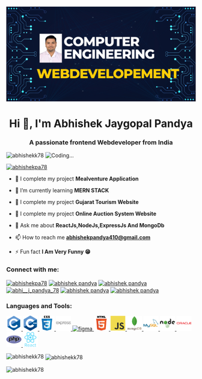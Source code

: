 ![logo](https://github.com/Abhishekk78/Abhishekk78/blob/main/Banner.JPG.jpg)

<h1 align="center">Hi 👋, I'm Abhishek Jaygopal Pandya</h1>
<h3 align="center">A passionate frontend Webdeveloper from India</h3>
<img align="right" alt="Coding..." width="400" src="https://cdn.dribbble.com/users/2069402/screenshots/5574718/media/8c5a6ae295d7b6e73adaa9ae68b3b8fd.gif"
/></img>
<p align="left"> <img src="https://komarev.com/ghpvc/?username=abhishekk78&label=Profile%20views&color=0e75b6&style=flat" alt="abhishekk78" /> </p>

<p align="left"> <a href="https://twitter.com/abhishekpa78" target="blank"><img src="https://img.shields.io/twitter/follow/abhishekpa78?logo=twitter&style=for-the-badge" alt="abhishekpa78" /></a> </p>

- 🔭 I complete my project **Mealventure Application**

- 🌱 I’m currently learning **MERN STACK**

- 👯 I complete my project **Gujarat Tourism Website**

- 🤝 I complete my project **Online Auction System Website**

- 💬 Ask me about **ReactJs,NodeJs,ExpressJs And MongoDb**

- 📫 How to reach me **abhishekpandya410@gmail.com**

- ⚡ Fun fact **I Am Very Funny 😁**

<h3 align="left">Connect with me:</h3>
<p align="left">
<a href="https://twitter.com/abhishekpa78" target="blank"><img align="center" src="https://raw.githubusercontent.com/rahuldkjain/github-profile-readme-generator/master/src/images/icons/Social/twitter.svg" alt="abhishekpa78" height="30" width="40" /></a>
<a href="https://linkedin.com/in/abhishek pandya" target="blank"><img align="center" src="https://raw.githubusercontent.com/rahuldkjain/github-profile-readme-generator/master/src/images/icons/Social/linked-in-alt.svg" alt="abhishek pandya" height="30" width="40" /></a>
<a href="https://fb.com/abhishek pandya" target="blank"><img align="center" src="https://raw.githubusercontent.com/rahuldkjain/github-profile-readme-generator/master/src/images/icons/Social/facebook.svg" alt="abhishek pandya" height="30" width="40" /></a>
<a href="https://instagram.com/abhi__j_pandya_78" target="blank"><img align="center" src="https://raw.githubusercontent.com/rahuldkjain/github-profile-readme-generator/master/src/images/icons/Social/instagram.svg" alt="abhi__j_pandya_78" height="30" width="40" /></a>
<a href="https://www.youtube.com/c/abhishek pandya" target="blank"><img align="center" src="https://raw.githubusercontent.com/rahuldkjain/github-profile-readme-generator/master/src/images/icons/Social/youtube.svg" alt="abhishek pandya" height="30" width="40" /></a>
<a href="https://www.linkedin.com/in/abhishek-pandya-8449b7250/" target="blank"><img align="center" src="https://upload.wikimedia.org/wikipedia/commons/thumb/8/81/LinkedIn_icon.svg/1200px-LinkedIn_icon.svg.png" alt="abhishek pandya" height="30" width="40" /></a>  
</p>

<h3 align="left">Languages and Tools:</h3>
<p align="left"> <a href="https://www.cprogramming.com/" target="_blank" rel="noreferrer"> <img src="https://raw.githubusercontent.com/devicons/devicon/master/icons/c/c-original.svg" alt="c" width="40" height="40"/> </a> <a href="https://www.w3schools.com/cpp/" target="_blank" rel="noreferrer"> <img src="https://raw.githubusercontent.com/devicons/devicon/master/icons/cplusplus/cplusplus-original.svg" alt="cplusplus" width="40" height="40"/> </a> <a href="https://www.w3schools.com/css/" target="_blank" rel="noreferrer"> <img src="https://raw.githubusercontent.com/devicons/devicon/master/icons/css3/css3-original-wordmark.svg" alt="css3" width="40" height="40"/> </a> <a href="https://expressjs.com" target="_blank" rel="noreferrer"> <img src="https://raw.githubusercontent.com/devicons/devicon/master/icons/express/express-original-wordmark.svg" alt="express" width="40" height="40"/> </a> <a href="https://www.figma.com/" target="_blank" rel="noreferrer"> <img src="https://www.vectorlogo.zone/logos/figma/figma-icon.svg" alt="figma" width="40" height="40"/> </a> <a href="https://www.w3.org/html/" target="_blank" rel="noreferrer"> <img src="https://raw.githubusercontent.com/devicons/devicon/master/icons/html5/html5-original-wordmark.svg" alt="html5" width="40" height="40"/> </a> <a href="https://developer.mozilla.org/en-US/docs/Web/JavaScript" target="_blank" rel="noreferrer"> <img src="https://raw.githubusercontent.com/devicons/devicon/master/icons/javascript/javascript-original.svg" alt="javascript" width="40" height="40"/> </a> <a href="https://www.mongodb.com/" target="_blank" rel="noreferrer"> <img src="https://raw.githubusercontent.com/devicons/devicon/master/icons/mongodb/mongodb-original-wordmark.svg" alt="mongodb" width="40" height="40"/> </a> <a href="https://www.mysql.com/" target="_blank" rel="noreferrer"> <img src="https://raw.githubusercontent.com/devicons/devicon/master/icons/mysql/mysql-original-wordmark.svg" alt="mysql" width="40" height="40"/> </a> <a href="https://nodejs.org" target="_blank" rel="noreferrer"> <img src="https://raw.githubusercontent.com/devicons/devicon/master/icons/nodejs/nodejs-original-wordmark.svg" alt="nodejs" width="40" height="40"/> </a> <a href="https://www.oracle.com/" target="_blank" rel="noreferrer"> <img src="https://raw.githubusercontent.com/devicons/devicon/master/icons/oracle/oracle-original.svg" alt="oracle" width="40" height="40"/> </a> <a href="https://www.php.net" target="_blank" rel="noreferrer"> <img src="https://raw.githubusercontent.com/devicons/devicon/master/icons/php/php-original.svg" alt="php" width="40" height="40"/> </a> <a href="https://reactjs.org/" target="_blank" rel="noreferrer"> <img src="https://raw.githubusercontent.com/devicons/devicon/master/icons/react/react-original-wordmark.svg" alt="react" width="40" height="40"/> </a> </p>

<p><img align="left" src="https://github-readme-stats.vercel.app/api/top-langs?username=abhishekk78&show_icons=true&locale=en&layout=compact" alt="abhishekk78" /></p>

<p>&nbsp;<img align="center" src="https://github-readme-stats.vercel.app/api?username=abhishekk78&show_icons=true&locale=en" alt="abhishekk78" /></p>

<p><img align="center" src="https://github-readme-streak-stats.herokuapp.com/?user=abhishekk78&" alt="abhishekk78" /></p>
